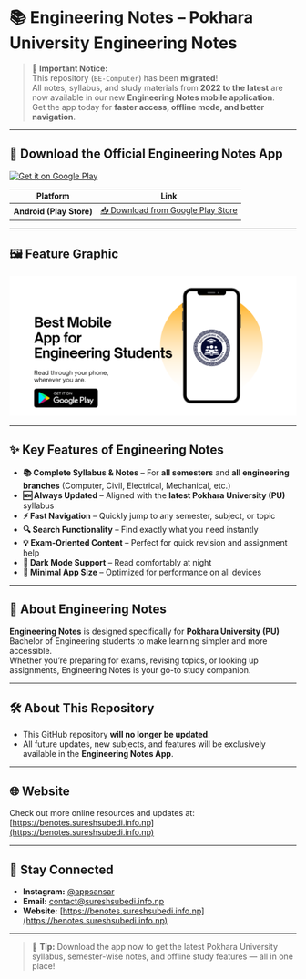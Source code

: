 # 📚 Engineering Notes – Pokhara University Engineering Notes

> **📢 Important Notice:**  
> This repository (`BE-Computer`) has been **migrated**!  
> All notes, syllabus, and study materials from **2022 to the latest** are now available in our new **Engineering Notes mobile application**.  
> Get the app today for **faster access, offline mode, and better navigation**.

---

## 📲 Download the Official Engineering Notes App

[![Get it on Google Play](https://play.google.com/intl/en_us/badges/static/images/badges/en_badge_web_generic.png)](https://play.google.com/store/apps/details?id=com.be.notes&pli=1)

| Platform | Link |
|----------|------|
| **Android (Play Store)** | [📥 Download from Google Play Store](https://play.google.com/store/apps/details?id=com.be.notes&pli=1) |


---

## 🖼 Feature Graphic

![Engineering Notes Feature Graphic](https://raw.githubusercontent.com/su-resh/BE-Computer/refs/heads/main/feature-graphics.png)

---

## ✨ Key Features of Engineering Notes

- **📚 Complete Syllabus & Notes** – For **all semesters** and **all engineering branches** (Computer, Civil, Electrical, Mechanical, etc.)
- **🆕 Always Updated** – Aligned with the **latest Pokhara University (PU)** syllabus
- **⚡ Fast Navigation** – Quickly jump to any semester, subject, or topic
- **🔍 Search Functionality** – Find exactly what you need instantly
- **💡 Exam-Oriented Content** – Perfect for quick revision and assignment help
- **🌙 Dark Mode Support** – Read comfortably at night
- **📌 Minimal App Size** – Optimized for performance on all devices

---

## 🏫 About Engineering Notes

**Engineering Notes** is designed specifically for **Pokhara University (PU)** Bachelor of Engineering students to make learning simpler and more accessible.  
Whether you’re preparing for exams, revising topics, or looking up assignments, Engineering Notes is your go-to study companion.

---

## 🛠 About This Repository

- This GitHub repository **will no longer be updated**.
- All future updates, new subjects, and features will be exclusively available in the **Engineering Notes App**.

---

## 🌐 Website

Check out more online resources and updates at:  
[https://benotes.sureshsubedi.info.np](https://benotes.sureshsubedi.info.np)

---

## 📌 Stay Connected

- **Instagram:** [@appsansar](https://instagram.com/appsansar)
- **Email:** contact@sureshsubedi.info.np
- **Website:** [https://benotes.sureshsubedi.info.np](https://benotes.sureshsubedi.info.np)

---

> 🚀 **Tip:** Download the app now to get the latest Pokhara University syllabus, semester-wise notes, and offline study features — all in one place!
